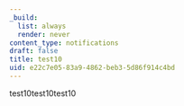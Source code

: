 ```yaml
---
_build:
  list: always
  render: never
content_type: notifications
draft: false
title: test10
uid: e22c7e05-83a9-4862-beb3-5d86f914c4bd
---
```

test10test10test10